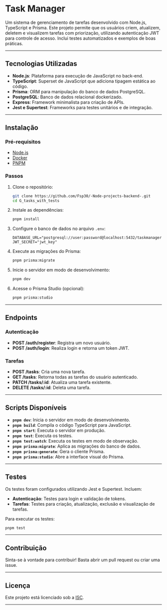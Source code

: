 # **Task Manager**

Um sistema de gerenciamento de tarefas desenvolvido com Node.js, TypeScript e Prisma. Este projeto permite que os usuários criem, atualizem, deletem e visualizem tarefas com priorização, utilizando autenticação JWT para controle de acesso. Inclui testes automatizados e exemplos de boas práticas.

---

## **Tecnologias Utilizadas**
- **Node.js**: Plataforma para execução de JavaScript no back-end.
- **TypeScript**: Superset de JavaScript que adiciona tipagem estática ao código.
- **Prisma**: ORM para manipulação do banco de dados PostgreSQL.
- **PostgreSQL**: Banco de dados relacional dockerizado.
- **Express**: Framework minimalista para criação de APIs.
- **Jest e Supertest**: Frameworks para testes unitários e de integração.

---

## **Instalação**
### **Pré-requisitos**
- [Node.js](https://nodejs.org)
- [Docker](https://www.docker.com)
- [PNPM](https://pnpm.io/)

### **Passos**
1. Clone o repositório:
   ```bash
   git clone https://github.com/Fsp30/-Node-projects-backend-.git
   cd G_tasks_with_tests
   ```

2. Instale as dependências:
   ```bash
   pnpm install
   ```

3. Configure o banco de dados no arquivo `.env`:
   ```env
   DATABASE_URL="postgresql://user:password@localhost:5432/taskmanager"
   JWT_SECRET="jwt_key"
   ```

4. Execute as migrações do Prisma:
   ```bash
   pnpm prisma:migrate
   ```

5. Inicie o servidor em modo de desenvolvimento:
   ```bash
   pnpm dev
   ```

6. Acesse o Prisma Studio (opcional):
   ```bash
   pnpm prisma:studio
   ```

---

## **Endpoints**
### **Autenticação**
- **POST /auth/register**: Registra um novo usuário.
- **POST /auth/login**: Realiza login e retorna um token JWT.

### **Tarefas**
- **POST /tasks**: Cria uma nova tarefa.
- **GET /tasks**: Retorna todas as tarefas do usuário autenticado.
- **PATCH /tasks/:id**: Atualiza uma tarefa existente.
- **DELETE /tasks/:id**: Deleta uma tarefa.

---

## **Scripts Disponíveis**
- **`pnpm dev`**: Inicia o servidor em modo de desenvolvimento.
- **`pnpm build`**: Compila o código TypeScript para JavaScript.
- **`pnpm start`**: Executa o servidor em produção.
- **`pnpm test`**: Executa os testes.
- **`pnpm test:watch`**: Executa os testes em modo de observação.
- **`pnpm prisma:migrate`**: Aplica as migrações do banco de dados.
- **`pnpm prisma:generate`**: Gera o cliente Prisma.
- **`pnpm prisma:studio`**: Abre a interface visual do Prisma.

---

## **Testes**
Os testes foram configurados utilizando Jest e Supertest. Incluem:
- **Autenticação**: Testes para login e validação de tokens.
- **Tarefas**: Testes para criação, atualização, exclusão e visualização de tarefas.

Para executar os testes:
```bash
pnpm test
```

---

## **Contribuição**
Sinta-se à vontade para contribuir! Basta abrir um pull request ou criar uma issue.

---

## **Licença**
Este projeto está licenciado sob a [ISC](LICENSE).

---


